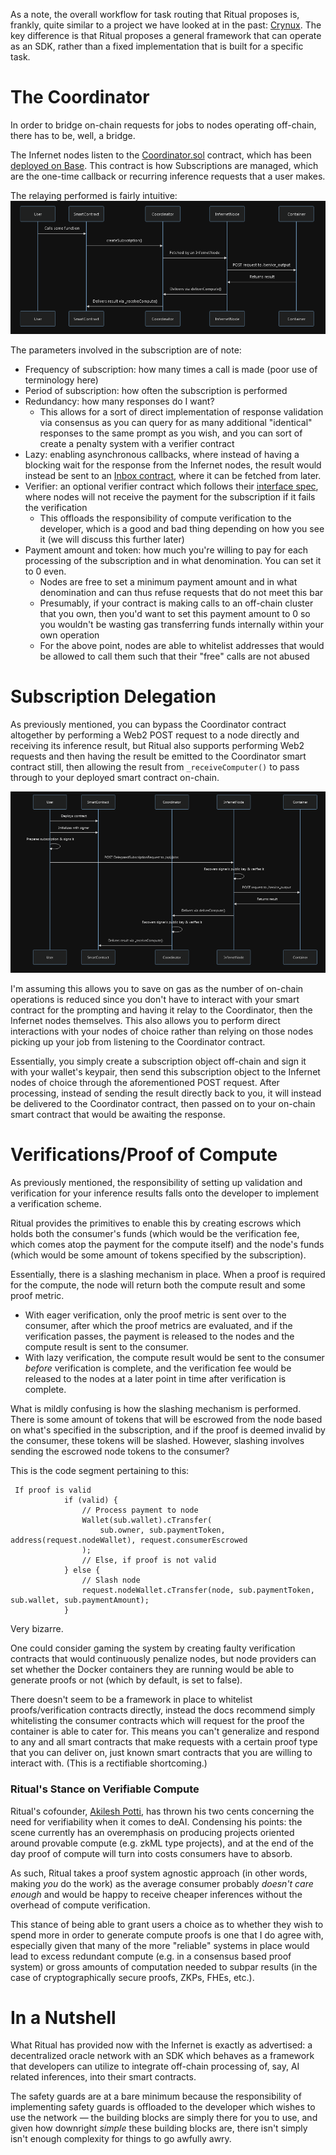 As a note, the overall workflow for task routing that Ritual proposes is, frankly, quite similar to a project we have looked at in the past: [Crynux](https://crynux.ai). The key difference is that Ritual proposes a general framework that can operate as an SDK, rather than a fixed implementation that is built for a specific task.
# The Coordinator

In order to bridge on-chain requests for jobs to nodes operating off-chain, there has to be, well, a bridge.

The Infernet nodes listen to the [Coordinator.sol](https://github.com/ritual-net/infernet-sdk/blob/8e6cd6f5cbd66dc9baacb895a2ed8fe2c9ee3b6f/src/Coordinator.sol) contract, which has been [deployed on Base](https://basescan.org/address/0x8d871ef2826ac9001fb2e33fdd6379b6aabf449c). This contract is how Subscriptions are managed, which are the one-time callback or recurring inference requests that a user makes.

The relaying performed is fairly intuitive:
![](Subscription_Callbacks.png)

The parameters involved in the subscription are of note:
- Frequency of subscription: how many times a call is made (poor use of terminology here)
- Period of subscription: how often the subscription is performed 
- Redundancy: how many responses do I want?
	- This allows for a sort of direct implementation of response validation via consensus as you can query for as many additional "identical" responses to the same prompt as you wish, and you can sort of create a penalty system with a verifier contract
- Lazy: enabling asynchronous callbacks, where instead of having a blocking wait for the response from the Infernet nodes, the result would instead be sent to an [Inbox contract](https://github.com/ritual-net/infernet-sdk/blob/8e6cd6f5cbd66dc9baacb895a2ed8fe2c9ee3b6f/src/Inbox.sol#L4), where it can be fetched from later.
- Verifier: an optional verifier contract which follows their [interface spec](https://docs.ritual.net/infernet/sdk/reference/payments/IVerifier), where nodes will not receive the payment for the subscription if it fails the verification
	- This offloads the responsibility of compute verification to the developer, which is a good and bad thing depending on how you see it (we will discuss this further later)
- Payment amount and token: how much you're willing to pay for each processing of the subscription and in what denomination. You can set it to 0 even.
	- Nodes are free to set a minimum payment amount and in what denomination and can thus refuse requests that do not meet this bar
	- Presumably, if your contract is making calls to an off-chain cluster that you own, then you'd want to set this payment amount to 0 so you wouldn't be wasting gas transferring funds internally within your own operation
	- For the above point, nodes are able to whitelist addresses that would be allowed to call them such that their "free" calls are not abused

# Subscription Delegation

As previously mentioned, you can bypass the Coordinator contract altogether by performing a Web2 POST request to a node directly and receiving its inference result, but Ritual also supports performing Web2 requests and then having the result be emitted to the Coordinator smart contract still, then allowing the result from `_receiveComputer()` to pass through to your deployed smart contract on-chain. 

![](Subscription_Delegation.png)

I'm assuming this allows you to save on gas as the number of on-chain operations is reduced since you don't have to interact with your smart contract for the prompting and having it relay to the Coordinator, then the Infernet nodes themselves. This also allows you to perform direct interactions with your nodes of choice rather than relying on those nodes picking up your job from listening to the Coordinator contract.

Essentially, you simply create a subscription object off-chain and sign it with your wallet's keypair, then send this subscription object to the Infernet nodes of choice through the aforementioned POST request. After processing, instead of sending the result directly back to you, it will instead be delivered to the Coordinator contract, then passed on to your on-chain smart contract that would be awaiting the response.

# Verifications/Proof of Compute

As previously mentioned, the responsibility of setting up validation and verification for your inference results falls onto the developer to implement a verification scheme.

Ritual provides the primitives to enable this by creating escrows which holds both the consumer's funds (which would be the verification fee, which comes atop the payment for the compute itself) and the node's funds (which would be some amount of tokens specified by the subscription). 

Essentially, there is a slashing mechanism in place. When a proof is required for the compute, the node will return both the compute result and some proof metric.

- With eager verification, only the proof metric is sent over to the consumer, after which the proof metrics are evaluated, and if the verification passes, the payment is released to the nodes and the compute result is sent to the consumer.
- With lazy verification, the compute result would be sent to the consumer _before_ verification is complete, and the verification fee would be released to the nodes at a later point in time after verification is complete.

What is mildly confusing is how the slashing mechanism is performed. There is some amount of tokens that will be escrowed from the node based on what's specified in the subscription, and if the proof is deemed invalid by the consumer, these tokens will be slashed. However, slashing involves sending the escrowed node tokens to the consumer?

This is the code segment pertaining to this:
```solidity
 If proof is valid
            if (valid) {
                // Process payment to node
                Wallet(sub.wallet).cTransfer(
                    sub.owner, sub.paymentToken, address(request.nodeWallet), request.consumerEscrowed
                );
                // Else, if proof is not valid
            } else {
                // Slash node
                request.nodeWallet.cTransfer(node, sub.paymentToken, sub.wallet, sub.paymentAmount);
            }
```

Very bizarre.

One could consider gaming the system by creating faulty verification contracts that would continuously penalize nodes, but node providers can set whether the Docker containers they are running would be able to generate proofs or not (which by default, is set to false). 

There doesn't seem to be a framework in place to whitelist proofs/verification contracts directly, instead the docs recommend simply whitelisting the consumer contracts which will request for the proof the container is able to cater for. This means you can't generalize and respond to any and all smart contracts that make requests with a certain proof type that you can deliver on, just known smart contracts that you are willing to interact with. (This is a rectifiable shortcoming.)

### Ritual's Stance on Verifiable Compute

Ritual's cofounder, [Akilesh Potti](https://x.com/akileshpotti), has thrown his two cents concerning the need for verifiability when it comes to deAI. Condensing his points: the scene currently has an overemphasis on producing projects oriented around provable compute (e.g. zkML type projects), and at the end of the day proof of compute will turn into costs consumers have to absorb.

As such, Ritual takes a proof system agnostic approach (in other words, making _you_ do the work) as the average consumer probably _doesn't care enough_ and would be happy to receive cheaper inferences without the overhead of compute verification. 

This stance of being able to grant users a choice as to whether they wish to spend more in order to generate compute proofs is one that I do agree with, especially given that many of the more "reliable" systems in place would lead to excess redundant compute (e.g. in a consensus based proof system) or gross amounts of computation needed to subpar results (in the case of cryptographically secure proofs, ZKPs, FHEs, etc.).
# In a Nutshell

What Ritual has provided now with the Infernet is exactly as advertised: a decentralized oracle network with an SDK which behaves as a framework that developers can utilize to integrate off-chain processing of, say, AI related inferences, into their smart contracts.

The safety guards are at a bare minimum because the responsibility of implementing safety guards is offloaded to the developer which wishes to use the network — the building blocks are simply there for you to use, and given how downright _simple_ these building blocks are, there isn't simply isn't enough complexity for things to go awfully awry.

